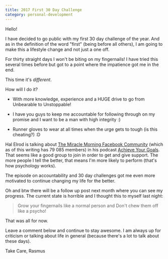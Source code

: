 ```yaml
---
title: 2017 First 30 Day Challenge
category: personal-development
---
```


​Hello!

I have decided to go public with my first 30 day challenge of the year. And as in the definition of the word "first" (being before all others), I am going to make this a lifestyle change and not just a one off.

For thirty straight days I won't be biting on my fingernails! I have tried this several times before but got to a point where the impatience got me in the end.

This time it's _different_. <!-- more -->

How will I do it?




    
  * With more knowledge, experience and a HUGE drive to go from Unbearable to Unstoppable!

    
  * I have you guys to keep me accountable for following through on my promise and I want to be a man with high integrity :)

    
  * Runner gloves to wear at all times when the urge gets to tough (is this cheating?) :D



Hal Elrod is talking about [The Miracle Morning Facebook Community](https://www.facebook.com/groups/MyTMMCommunity/) (which as of this writing has 79 085 members) in his podcast [Achieve Your Goals](halelrod.com/podcast/). That seems like a good group to join in order to get and give support. The more people I tell the better, that means I'm more likely to perform (that's how psychology works).

The episode on accountability and 30 day challenges got me even more motivated to continue changing my life for the better.

Oh and btw there will be a follow up post next month where you can see my progress. The current state is horrible and I thought this to myself last night:



<blockquote>
  Grow your fingernails like a normal person and Don't chew them off like a psycho!
</blockquote>



That was all for now.

Leave a comment below and continue to stay awesome. I am always up for criticism or talking about life in general (because there's a lot to talk about these days).

Take Care,
Rasmus
